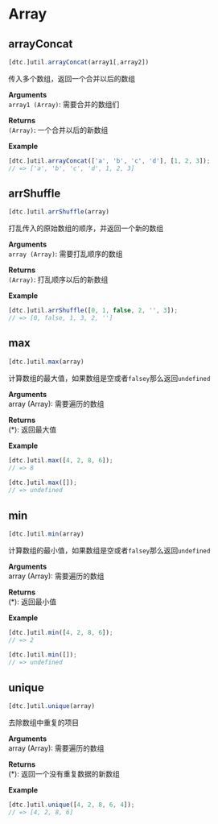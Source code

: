 # Array

## arrayConcat

```js
[dtc.]util.arrayConcat(array1[,array2])
```
传入多个数组，返回一个合并以后的数组

**Arguments**  
  `array1 (Array)`: 需要合并的数组们 

**Returns**  
  `(Array)`: 一个合并以后的新数组

**Example**

```js
[dtc.]util.arrayConcat(['a', 'b', 'c', 'd'], [1, 2, 3]);
// => ['a', 'b', 'c', 'd', 1, 2, 3]
```

## arrShuffle

```js
[dtc.]util.arrShuffle(array)
```
打乱传入的原始数组的顺序，并返回一个新的数组

**Arguments**  
 `array (Array)`: 需要打乱顺序的数组

**Returns**  
`(Array)`: 打乱顺序以后的新数组

**Example**

```js
[dtc.]util.arrShuffle([0, 1, false, 2, '', 3]);
// => [0, false, 1, 3, 2, '']
```

## max

```js
[dtc.]util.max(array)
```
计算数组的最大值，如果数组是空或者`falsey`那么返回`undefined`

**Arguments**  
array (Array): 需要遍历的数组

**Returns**  
(*): 返回最大值

**Example**  
```js
[dtc.]util.max([4, 2, 8, 6]);
// => 8
 
[dtc.]util.max([]);
// => undefined
```

## min

```js
[dtc.]util.min(array)
```
计算数组的最小值，如果数组是空或者`falsey`那么返回`undefined`

**Arguments**  
array (Array): 需要遍历的数组

**Returns**  
(*): 返回最小值

**Example**

```js
[dtc.]util.min([4, 2, 8, 6]);
// => 2
 
[dtc.]util.min([]);
// => undefined
```

## unique

```js
[dtc.]util.unique(array)
```
去除数组中重复的项目

**Arguments**  
array (Array): 需要遍历的数组

**Returns**  
(*): 返回一个没有重复数据的新数组

**Example**

```js
[dtc.]util.unique([4, 2, 8, 6, 4]);
// => [4, 2, 8, 6]
```